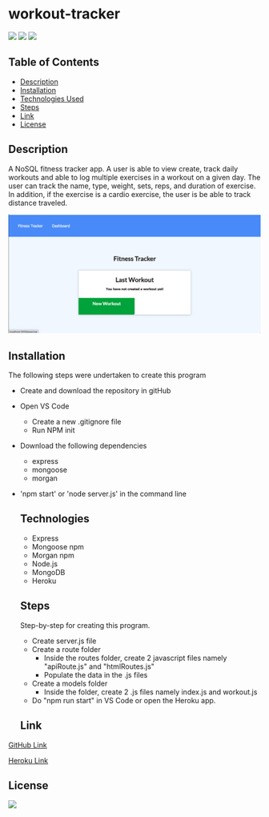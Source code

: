 # workout-tracker

[![](https://img.shields.io/badge/javascript-56%25-yellow)]()
[![](https://img.shields.io/badge/javascript-24%25-blue)]()
[![](https://img.shields.io/badge/Handlbars-20%25-red)]()

## Table of Contents

- [Description](#description)
- [Installation](#installation)
- [Technologies Used](#technologies)
- [Steps](#steps)
- [Link](#link)
- [License](#license)

## Description

A NoSQL fitness tracker app. A user is able to view create, track daily workouts and able to log multiple exercises in a workout on a given day. The user can track the name, type, weight, sets, reps, and duration of exercise. In addition, if the exercise is a cardio exercise, the user is be able to track distance traveled.

![image](https://github.com/10-kp/workout-tracker/blob/main/assets/ftHome.png?raw=true)

## Installation

The following steps were undertaken to create this program

- Create and download the repository in gitHub
- Open VS Code

  - Create a new .gitignore file
  - Run NPM init

- Download the following dependencies

  - express
  - mongoose
  - morgan

- 'npm start' or 'node server.js' in the command line

  ## Technologies

  - Express
  - Mongoose npm
  - Morgan npm
  - Node.js
  - MongoDB
  - Heroku

  ## Steps

  Step-by-step for creating this program.

  - Create server.js file
  - Create a route folder
    - Inside the routes folder, create 2 javascript files namely "apiRoute.js" and "htmlRoutes.js"
    - Populate the data in the .js files
  - Create a models folder
    - Inside the folder, create 2 .js files namely index.js and workout.js
  - Do "npm run start" in VS Code or open the Heroku app.

  ## Link

[GitHub Link](https://github.com/10-kp/workout-tracker)

[Heroku Link](https://thawing-ravine-68564.herokuapp.com/)

## License

[![](https://img.shields.io/npm/l/inquirer)]()
